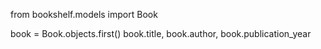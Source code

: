 from bookshelf.models import Book

book = Book.objects.first()
book.title, book.author, book.publication_year
